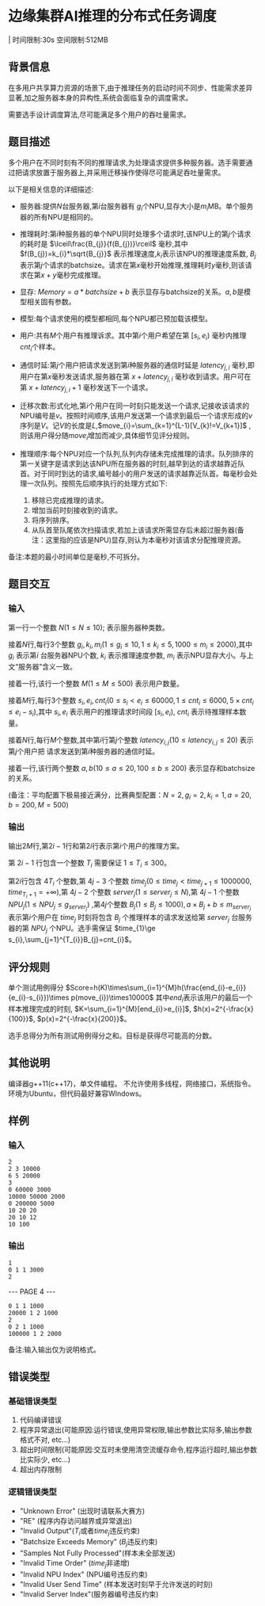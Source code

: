 # 边缘集群AI推理的分布式任务调度

| 时间限制:30s 空间限制:512MB

## 背景信息

在多用户共享算力资源的场景下,由于推理任务的启动时间不同步、性能需求差异显著,加之服务器本身的异构性,系统会面临复杂的调度需求。

需要选手设计调度算法,尽可能满足多个用户的吞吐量需求。

## 题目描述

多个用户在不同时刻有不同的推理请求,为处理请求提供多种服务器。选手需要通过把请求放置于服务器上,并采用迁移操作使得尽可能满足吞吐量需求。

以下是相关信息的详细描述:

- 服务器:提供$N$台服务器,第$i$台服务器有 $g_{i}$个NPU,显存大小是$m_{i}$MB。单个服务器的所有NPU是相同的。

- 推理耗时:第$i$种服务器的单个NPU同时处理多个请求时,该NPU上的第$j$个请求的耗时是
$\lceil\frac{B_{j}}{f(B_{j})}\rceil$ 毫秒,其中 $f(B_{j})=k_{i}*\sqrt{B_{j}}$ 表示推理速度,$k_{i}$表示该NPU的推理速度系数, $B_{j}$ 表示第$j$个请求的batchsize。请求在第$x$毫秒开始推理,推理耗时$y$毫秒,则该请求在第$x+y$毫秒完成推理。

- 显存: $Memory=a*batchsize+b$ 表示显存与batchsize的关系。$a, b$是模型相关固有参数。

- 模型:每个请求使用的模型都相同,每个NPU都已预加载该模型。

- 用户:共有$M$个用户有推理诉求。其中第$i$个用户希望在第 $[s_{i},e_{i})$ 毫秒内推理$cnt_{i}$个样本。

- 通信时延:第$j$个用户把请求发送到第$i$种服务器的通信时延是 $latency_{j,i}$ 毫秒,即用户在第$x$毫秒发送请求,服务器在第 $x+latency_{j,i}$ 毫秒收到请求。用户可在第 $x+latency_{j,i}+1$ 毫秒发送下一个请求。

- 迁移次数:形式化地,第$i$个用户在同一时刻只能发送一个请求,记接收该请求的NPU编号是$v$。按照时间顺序,该用户发送第一个请求到最后一个请求形成的$v$序列是$V$。记$V$的长度是$L$,$move_{i}=\sum_{k=1}^{L-1}[V_{k}!=V_{k+1}]$ ,则该用户得分随$move_{i}$增加而减少,具体细节见评分规则。

- 推理顺序:每个NPU对应一个队列,队列内存储未完成推理的请求。队列排序的第一关键字是请求到达该NPU所在服务器的时刻,越早到达的请求越靠近队首。对于同时到达的请求,编号越小的用户发送的请求越靠近队首。每毫秒会处理一次队列。按照先后顺序执行的处理方式如下:
  1. 移除已完成推理的请求。
  2. 增加当前时刻接收到的请求。
  3. 将序列排序。
  4. 从队首至队尾依次扫描请求,若加上该请求所需显存后未超过服务器(备注：这里指的应该是NPU)显存,则认为本毫秒对该请求分配推理资源。

备注:本题的最小时间单位是毫秒,不可拆分。

## 题目交互

### 输入

第一行一个整数 $N(1\le N\le10)$; 表示服务器种类数。

接着$N$行,每行3个整数 $g_{i},k_{i},m_{i}(1\le g_{i}\le10,1\le k_{i}\le5,1000\le m_{i}\le2000)$,其中 $g_{i}$ 表示第$i$
台服务器NPU个数, $k_{i}$ 表示推理速度参数, $m_{i}$ 表示NPU显存大小。与上文“服务器”含义一致。

接着一行,该行一个整数 $M(1\le M\le500)$ 表示用户数量。

接着$M$行,每行3个整数 $s_{i},e_{i},cnt_{i}(0\le s_{i}<e_{i}\le60000,1\le cnt_{i}\le6000,5\times cnt_{i}\le e_{i}-s_{i})$,其中 $s_{i},e_{i}$ 表示用户的推理请求时间段 $[s_{i},e_{i})$, $cnt_{i}$ 表示待推理样本数量。

接着$N$行,每行$M$个整数,其中第$i$行第$j$个整数 $latency_{i,j}(10\le latency_{i,j}\le20)$ 表示第$j$个用户把
请求发送到第$i$种服务器的通信时延。

接着一行,该行两个整数 $a,b(10\le a\le20,100\le b\le200)$ 表示显存和batchsize的关系。

(备注：平均配置下极易接近满分，比赛典型配置：$N=2,g_{i}=2,k_{i}=1,a=20,b=200,M=500$)

### 输出

输出$2M$行,第$2i-1$行和第$2i$行表示第$i$个用户的推理方案。

第 $2i-1$ 行包含一个整数 $T_{i}$ 需要保证 $1\le T_{i}\le300$。

第$2i$行包含 $4T_{i}$ 个整数,第 $4j-3$ 个整数 $time_{j}(0\le time_{j}<time_{j+1}\le1000000,time_{T_{i}+1}=+\infty)$,第 $4j-2$ 个整数 $server_{j}(1\le server_{j}\le N)$,第 $4j-1$ 个整数 $NPU_{j}(1\le NPU_{j}\le g_{server_{j}})$ ,第$4j$个整数 $B_{j}(1\le B_{j}\le1000),a\times B_{j}+b\le m_{server_{j}}$ 表示第$i$个用户在 $time_{j}$ 时刻将包含 $B_{j}$ 个推理样本的请求发送给第 $server_{j}$ 台服务器的第 $NPU_{j}$ 个NPU。选手需保证 $time_{1}\ge s_{i},\sum_{j=1}^{T_{i}}B_{j}=cnt_{i}$。


## 评分规则

单个测试用例得分 $Score=h(K)\times\sum_{i=1}^{M}h(\frac{end_{i}-e_{i}}{e_{i}-s_{i}})\times p(move_{i})\times10000$ 其中$end_{i}$表示该用户的最后一个样本推理完成的时刻, $K=\sum_{i=1}^{M}[end_{i}>e_{i}]$, $h(x)=2^{-\frac{x}{100}}$, $p(x)=2^{-\frac{x}{200}}$。

选手总得分为所有测试用例得分之和。目标是获得尽可能高的分数。

## 其他说明

编译器g++11(c++17)，单文件编程。
不允许使用多线程，网络接口，系统指令。
环境为Ubuntu，但代码最好兼容WIndows。

## 样例

### 输入

```
2
2 3 10000
6 5 20000
3
0 60000 3000
10000 50000 2000
0 200000 5000
10 20 20
20 10 12
10 100
```

### 输出

```
1
0 1 1 3000
2
```

--- PAGE 4 ---


```
0 1 1 1000 
20000 1 2 1000
2
0 2 1 1000 
100000 1 2 2000
```

备注:输入输出仅为说明格式。

## 错误类型

### 基础错误类型

1. 代码编译错误
2. 程序异常退出(可能原因:运行错误,使用异常权限,输出参数比实际多,输出参数格式不对, etc...)
3. 超出时间限制(可能原因:交互时未使用清空流缓存命令,程序运行超时,输出参数比实际少, etc...)
4. 超出内存限制

### 逻辑错误类型

- "Unknown Error" (出现时请联系大赛方)
- "RE" (程序内存访问越界或异常退出)
- "Invalid Output"($T_{i}$或者$time_{j}$违反约束)
- "Batchsize Exceeds Memory" ($B_{j}$违反约束)
- "Samples Not Fully Processed"(样本未全部发送)
- "Invalid Time Order" ($time_{j}$非递增)
- "Invalid NPU Index" (NPU编号违反约束)
- "Invalid User Send Time" (样本发送时刻早于允许发送的时刻)
- "Invalid Server Index"(服务器编号违反约束)